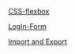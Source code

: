 [CSS-flexbox](https://css-tricks.com/snippets/css/a-guide-to-flexbox/)

[LogIn-Form](https://www.geeksforgeeks.org/login-form-using-node-js-and-mongodb/)

[Import and Export](https://stackoverflow.com/questions/36795819/when-should-i-use-curly-braces-for-es6-import)
